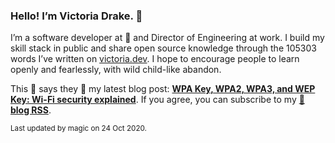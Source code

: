### Hello! I’m Victoria Drake. 👋

I’m a software developer at 💜 and Director of Engineering at work. I build my skill stack in public and share open source knowledge through the 105303 words I’ve written on [victoria.dev](https://victoria.dev). I hope to encourage people to learn openly and fearlessly, with wild child-like abandon.

This 🦊 says they 🤷 my latest blog post: **[WPA Key, WPA2, WPA3, and WEP Key: Wi-Fi security explained](https://victoria.dev/blog/wpa-key-wpa2-wpa3-and-wep-key-wi-fi-security-explained/)**. If you agree, you can subscribe to my [📡 **blog RSS**](https://victoria.dev/index.xml).

<sub>Last updated by magic on 24 Oct 2020.</sub>
